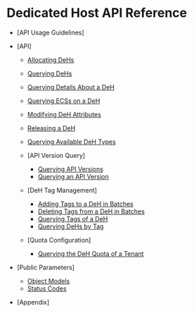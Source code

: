 # Dedicated Host API Reference

-   [API Usage Guidelines]
-   [API]
    -   [Allocating DeHs](allocating-dehs.md)
    -   [Querying DeHs](querying-dehs.md)
    -   [Querying Details About a DeH](querying-details-about-a-deh.md)
    -   [Querying ECSs on a DeH](querying-ecss-on-a-deh.md)
    -   [Modifying DeH Attributes](modifying-deh-attributes.md)
    -   [Releasing a DeH](releasing-a-deh.md)
    -   [Querying Available DeH Types](querying-available-deh-types.md)
    -   [API Version Query]
        -   [Querying API Versions](querying-api-versions.md)
        -   [Querying an API Version](querying-an-api-version.md)

    -   [DeH Tag Management]
        -   [Adding Tags to a DeH in Batches](adding-tags-to-a-deh-in-batches.md)
        -   [Deleting Tags from a DeH in Batches](deleting-tags-from-a-deh-in-batches.md)
        -   [Querying Tags of a DeH](querying-tags-of-a-deh.md)
        -   [Querying DeHs by Tag](querying-dehs-by-tag.md)

    -   [Quota Configuration]
        -   [Querying the DeH Quota of a Tenant](querying-the-deh-quota-of-a-tenant.md)


-   [Public Parameters]
    -   [Object Models](object-models.md)
    -   [Status Codes](status-codes.md)

-   [Appendix]

